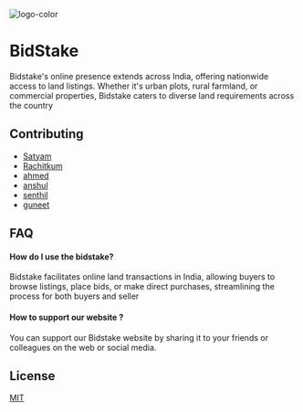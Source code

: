 ![logo-color](https://github.com/Bidstake/bidstake-test/assets/139366115/8838643b-9301-4f16-9c7e-49f1c64f9d03)

 
# BidStake


Bidstake's online presence extends across India, offering nationwide access to land listings. Whether it's urban plots, rural farmland, or commercial properties, Bidstake caters to diverse land requirements across the country


## Contributing

- [Satyam](https://github.com/SatyamPote)
- [Rachitkum](https://github.com/rachitkum)
- [ahmed](https://github.com/ahmedatk)
- [anshul](https://github.com/)
- [senthil](https://github.com/)
- [guneet](https://github.com/)


## FAQ

#### How do I use the bidstake?

Bidstake facilitates online land transactions in India, allowing buyers to browse listings, place bids, or make direct purchases, streamlining the process for both buyers and seller

#### How to support our website ?

You can support our Bidstake website by sharing it to your friends or colleagues on the web or social media.


## License

[MIT]()

